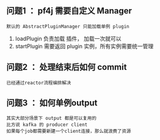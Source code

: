 ## 问题1 ： pf4j 需要自定义 Manager
```angular2html
默认的 AbstractPluginManager 只能加载单例 plugin
```
1. loadPlugin 负责加载 插件， 加载一次就可以
2. startPlugin 需要返回 plugin 实例，所有实例需要统一管理

## 问题2 ： 处理结束后如何 commit
```angular2html
已经通过reactor流程编排解决
```

## 问题3 ： 如何单例output
```angular2html
其实大部分场景下 output 都是可以复用的
比方说 kafka 的 producer client
如果每个job都需要新建一个client连接，那么就浪费了资源
```